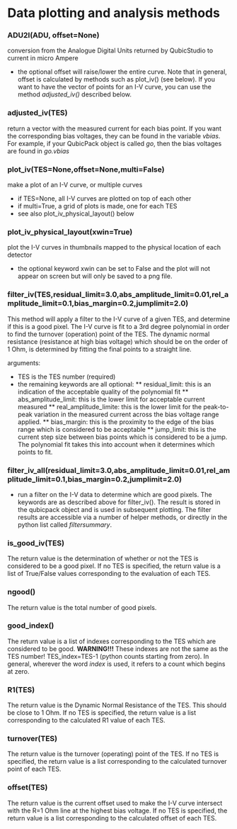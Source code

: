 # Data plotting and analysis methods

### ADU2I(ADU, offset=None)
conversion from the Analogue Digital Units returned by QubicStudio to current in micro Ampere
 * the optional offset will raise/lower the entire curve.  Note that in general, offset is calculated by methods such as plot_iv() (see below).  If you want to have the vector of points for an I-V curve, you can use the method *adjusted_iv()* described below.

### adjusted_iv(TES)
return a vector with the measured current for each bias point.  If you want the corresponding bias voltages, they can be found in the variable *vbias*.  For example, if your QubicPack object is called *go*, then the bias voltages are found in *go.vbias*

### plot_iv(TES=None,offset=None,multi=False)
make a plot of an I-V curve, or multiple curves
 - if TES=None, all I-V curves are plotted on top of each other
 - if multi=True, a grid of plots is made, one for each TES
 - see also plot_iv_physical_layout() below

### plot_iv_physical_layout(xwin=True)
plot the I-V curves in thumbnails mapped to the physical location of each detector
 * the optional keyword xwin can be set to False and the plot will not appear on screen but will only be saved to a png file.

### filter_iv(TES,residual_limit=3.0,abs_amplitude_limit=0.01,rel_amplitude_limit=0.1,bias_margin=0.2,jumplimit=2.0)
This method will apply a filter to the I-V curve of a given TES, and determine if this is a good pixel.  The I-V curve is fit to a 3rd degree polynomial in order to find the turnover (operation) point of the TES.  The dynamic normal resistance (resistance at high bias voltage) which should be on the order of 1 Ohm, is determined by fitting the final points to a straight line.  

arguments:
 * TES is the TES number (required)
 * the remaining keywords are all optional:
 ** residual_limit: this is an indication of the acceptable quality of the polynomial fit
 ** abs_amplitude_limit: this is the lower limit for acceptable current measured
 ** real_amplitude_limite: this is the lower limit for the peak-to-peak variation in the measured current across the bias voltage range applied.
 ** bias_margin: this is the proximity to the edge of the bias range which is considered to be acceptable
 ** jump_limit: this is the current step size between bias points which is considered to be a jump.  The polynomial fit takes this into account when it determines which points to fit.

### filter_iv_all(residual_limit=3.0,abs_amplitude_limit=0.01,rel_amplitude_limit=0.1,bias_margin=0.2,jumplimit=2.0)
 * run a filter on the I-V data to determine which are good pixels.  The keywords are as described above for filter_iv().  The result is stored in the qubicpack object and is used in subsequent plotting.  The filter results are accessible via a number of helper methods, or directly in the python list called _filtersummary_.

### is_good_iv(TES)
The return value is the determination of whether or not the TES is considered to be a good pixel.  If no TES is specified, the return value is a list of True/False values corresponding to the evaluation of each TES.

### ngood()
The return value is the total number of good pixels.

### good_index()
The return value is a list of indexes corresponding to the TES which are considered to be good.  **WARNING!!!** These indexes are not the same as the TES number!  TES_index=TES-1 (python counts starting from zero).  In general, wherever the word *index* is used, it refers to a count which begins at zero.

### R1(TES)
The return value is the Dynamic Normal Resistance of the TES.  This should be close to 1 Ohm.  If no TES is specified, the return value is a list corresponding to the calculated R1 value of each TES.

### turnover(TES)
The return value is the turnover (operating) point of the TES.    If no TES is specified, the return value is a list corresponding to the calculated turnover point of each TES.

### offset(TES)
The return value is the current offset used to make the I-V curve intersect with the R=1 Ohm line at the highest bias voltage.  If no TES is specified, the return value is a list corresponding to the calculated offset of each TES.

